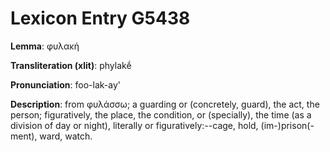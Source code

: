 # Lexicon Entry G5438

**Lemma**: φυλακή

**Transliteration (xlit)**: phylakḗ

**Pronunciation**: foo-lak-ay'

**Description**:
from φυλάσσω; a guarding or (concretely, guard), the act, the person; figuratively, the place, the condition, or (specially), the time (as a division of day or night), literally or figuratively:--cage, hold, (im-)prison(-ment), ward, watch.
